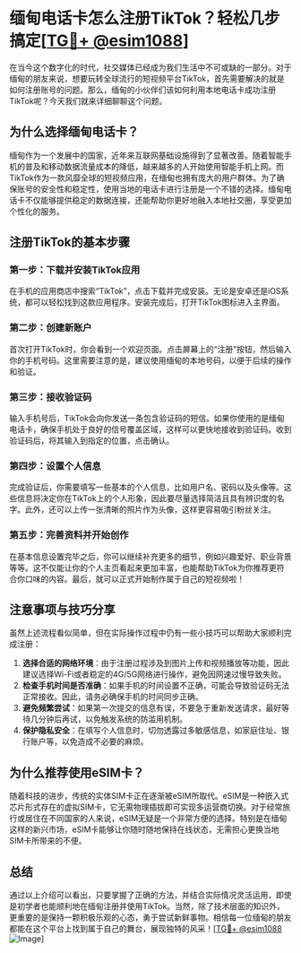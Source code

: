 # 缅甸电话卡怎么注册TikTok？轻松几步搞定[[TG💪+ @esim1088](https://t.me/s/esim1088)]

在当今这个数字化的时代，社交媒体已经成为我们生活中不可或缺的一部分。对于缅甸的朋友来说，想要玩转全球流行的短视频平台TikTok，首先需要解决的就是如何注册账号的问题。那么，缅甸的小伙伴们该如何利用本地电话卡成功注册TikTok呢？今天我们就来详细聊聊这个问题。

## 为什么选择缅甸电话卡？

缅甸作为一个发展中的国家，近年来互联网基础设施得到了显著改善。随着智能手机的普及和移动数据流量成本的降低，越来越多的人开始使用智能手机上网。而TikTok作为一款风靡全球的短视频应用，在缅甸也拥有庞大的用户群体。为了确保账号的安全性和稳定性，使用当地的电话卡进行注册是一个不错的选择。缅甸电话卡不仅能够提供稳定的数据连接，还能帮助你更好地融入本地社交圈，享受更加个性化的服务。

## 注册TikTok的基本步骤

### 第一步：下载并安装TikTok应用

在手机的应用商店中搜索“TikTok”，点击下载并完成安装。无论是安卓还是iOS系统，都可以轻松找到这款应用程序。安装完成后，打开TikTok图标进入主界面。

### 第二步：创建新账户

首次打开TikTok时，你会看到一个欢迎页面。点击屏幕上的“注册”按钮，然后输入你的手机号码。这里需要注意的是，建议使用缅甸的本地号码，以便于后续的操作和验证。

### 第三步：接收验证码

输入手机号后，TikTok会向你发送一条包含验证码的短信。如果你使用的是缅甸电话卡，确保手机处于良好的信号覆盖区域，这样可以更快地接收到验证码。收到验证码后，将其输入到指定的位置，点击确认。

### 第四步：设置个人信息

完成验证后，你需要填写一些基本的个人信息，比如用户名、密码以及头像等。这些信息将决定你在TikTok上的个人形象，因此要尽量选择简洁且具有辨识度的名字。此外，还可以上传一张清晰的照片作为头像，这样更容易吸引粉丝关注。

### 第五步：完善资料并开始创作

在基本信息设置完毕之后，你可以继续补充更多的细节，例如兴趣爱好、职业背景等等。这不仅能让你的个人主页看起来更加丰富，也能帮助TikTok为你推荐更符合你口味的内容。最后，就可以正式开始制作属于自己的短视频啦！

## 注意事项与技巧分享

虽然上述流程看似简单，但在实际操作过程中仍有一些小技巧可以帮助大家顺利完成注册：

1. **选择合适的网络环境**：由于注册过程涉及到图片上传和视频播放等功能，因此建议选择Wi-Fi或者稳定的4G/5G网络进行操作，避免因网速过慢导致失败。
2. **检查手机时间是否准确**：如果手机的时间设置不正确，可能会导致验证码无法正常接收。因此，请务必确保手机的时间同步正确。
3. **避免频繁尝试**：如果第一次提交的信息有误，不要急于重新发送请求，最好等待几分钟后再试，以免触发系统的防滥用机制。
4. **保护隐私安全**：在填写个人信息时，切勿透露过多敏感信息，如家庭住址、银行账户等，以免造成不必要的麻烦。

## 为什么推荐使用eSIM卡？

随着科技的进步，传统的实体SIM卡正在逐渐被eSIM所取代。eSIM是一种嵌入式芯片形式存在的虚拟SIM卡，它无需物理插拔即可实现多运营商切换。对于经常旅行或居住在不同国家的人来说，eSIM无疑是一个非常方便的选择。特别是在缅甸这样的新兴市场，eSIM卡能够让你随时随地保持在线状态，无需担心更换当地SIM卡所带来的不便。

## 总结

通过以上介绍可以看出，只要掌握了正确的方法，并结合实际情况灵活运用，即使是初学者也能顺利地在缅甸注册并使用TikTok。当然，除了技术层面的知识外，更重要的是保持一颗积极乐观的心态，勇于尝试新鲜事物。相信每一位缅甸的朋友都能在这个平台上找到属于自己的舞台，展现独特的风采！[[TG💪+ @esim1088](https://t.me/s/esim1088) ![Image](https://i.postimg.cc/4NQfJmqS/Snipaste-2025-05-13-00-14-12.png)]